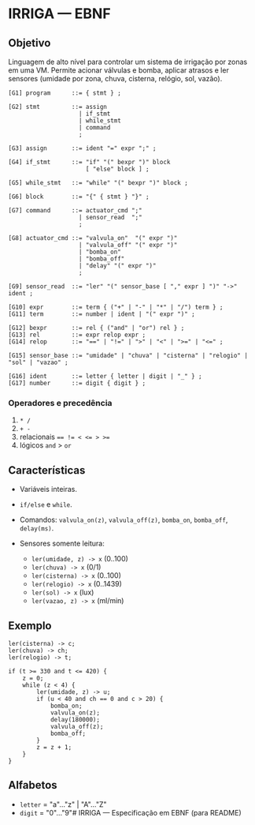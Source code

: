 # IRRIGA — EBNF 

## Objetivo

Linguagem de alto nível para controlar um sistema de irrigação por zonas em uma VM. Permite acionar válvulas e bomba, aplicar atrasos e ler sensores (umidade por zona, chuva, cisterna, relógio, sol, vazão).

```
[G1] program      ::= { stmt } ;

[G2] stmt         ::= assign
                    | if_stmt
                    | while_stmt
                    | command
                    ;

[G3] assign       ::= ident "=" expr ";" ;

[G4] if_stmt      ::= "if" "(" bexpr ")" block
                      [ "else" block ] ;

[G5] while_stmt   ::= "while" "(" bexpr ")" block ;

[G6] block        ::= "{" { stmt } "}" ;

[G7] command      ::= actuator_cmd ";"
                    | sensor_read  ";"
                    ;

[G8] actuator_cmd ::= "valvula_on"  "(" expr ")"
                    | "valvula_off" "(" expr ")"
                    | "bomba_on"
                    | "bomba_off"
                    | "delay" "(" expr ")"
                    ;

[G9] sensor_read  ::= "ler" "(" sensor_base [ "," expr ] ")" "->" ident ;

[G10] expr        ::= term { ("+" | "-" | "*" | "/") term } ;
[G11] term        ::= number | ident | "(" expr ")" ;

[G12] bexpr       ::= rel { ("and" | "or") rel } ;
[G13] rel         ::= expr relop expr ;
[G14] relop       ::= "==" | "!=" | ">" | "<" | ">=" | "<=" ;

[G15] sensor_base ::= "umidade" | "chuva" | "cisterna" | "relogio" | "sol" | "vazao" ;

[G16] ident       ::= letter { letter | digit | "_" } ;
[G17] number      ::= digit { digit } ;
```

### Operadores e precedência

1. `* /`
2. `+ -`
3. relacionais `== != < <= > >=`
4. lógicos `and` > `or`

## Características

* Variáveis inteiras.
* `if/else` e `while`.
* Comandos: `valvula_on(z)`, `valvula_off(z)`, `bomba_on`, `bomba_off`, `delay(ms)`.
* Sensores somente leitura:

  * `ler(umidade, z) -> x` (0..100)
  * `ler(chuva) -> x` (0/1)
  * `ler(cisterna) -> x` (0..100)
  * `ler(relogio) -> x` (0..1439)
  * `ler(sol) -> x` (lux)
  * `ler(vazao, z) -> x` (ml/min)

## Exemplo

```
ler(cisterna) -> c;
ler(chuva) -> ch;
ler(relogio) -> t;

if (t >= 330 and t <= 420) {
    z = 0;
    while (z < 4) {
        ler(umidade, z) -> u;
        if (u < 40 and ch == 0 and c > 20) {
            bomba_on;
            valvula_on(z);
            delay(180000);
            valvula_off(z);
            bomba_off;
        }
        z = z + 1;
    }
}
```

## Alfabetos

* `letter` = "a"…"z" | "A"…"Z"
* `digit`  = "0"…"9"# IRRIGA — Especificação em EBNF (para README)

